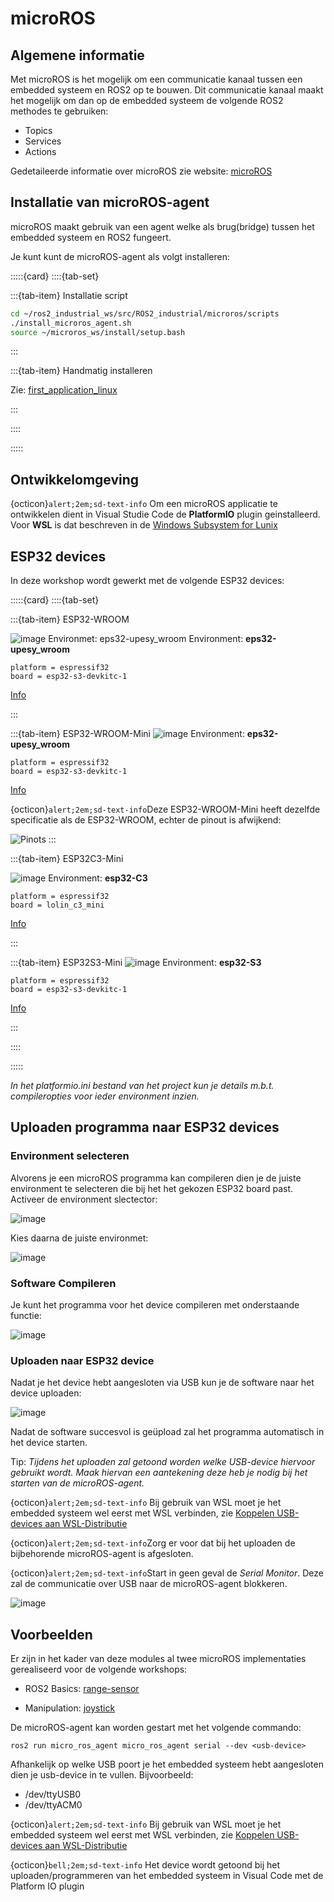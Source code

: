 # microROS
## Algemene informatie

Met microROS is het mogelijk om een communicatie kanaal tussen een embedded systeem en ROS2 op te bouwen. Dit communicatie kanaal maakt het mogelijk om dan op de embedded systeem de volgende ROS2 methodes te gebruiken:
* Topics
* Services
* Actions

Gedetaileerde informatie over microROS zie website: [microROS](https://micro.ros.org/)

## Installatie van microROS-agent
microROS maakt gebruik van een agent welke als brug(bridge) tussen het embedded systeem en ROS2 fungeert.

Je kunt kunt de microROS-agent als volgt installeren:


:::::{card} 
::::{tab-set}

:::{tab-item} Installatie script

```bash
cd ~/ros2_industrial_ws/src/ROS2_industrial/microros/scripts
./install_microros_agent.sh
source ~/microros_ws/install/setup.bash
```
:::

:::{tab-item} Handmatig installeren

Zie: [first_application_linux](https://micro.ros.org/docs/tutorials/core/first_application_linux/)

:::

::::

:::::

## Ontwikkelomgeving
{octicon}`alert;2em;sd-text-info` Om een microROS applicatie te ontwikkelen dient in Visual Studie Code de **PlatformIO** plugin geinstalleerd.
Voor **WSL** is dat beschreven in de [Windows Subsystem for Lunix](https://avansmechatronica.github.io/WindowsSubsystemForLinuxHandleiding/documentation/WSL_Handleiding.html#platform-io)

## ESP32 devices
In deze workshop wordt gewerkt met de volgende ESP32 devices:

:::::{card} 
::::{tab-set}

:::{tab-item} ESP32-WROOM

![image](../../images/ESP32/esp32.jpg)
Environmet: eps32-upesy_wroom
Environment: **eps32-upesy_wroom** 
```text
platform = espressif32
board = esp32-s3-devkitc-1
```
[Info](https://www.espboards.dev/esp32/upesy-wrover/)


:::

:::{tab-item} ESP32-WROOM-Mini
![image](../../images/ESP32/esp32-mini.jpg)
Environment: **eps32-upesy_wroom** 
```text
platform = espressif32
board = esp32-s3-devkitc-1
```
[Info](https://www.espboards.dev/esp32/upesy-wrover/)

{octicon}`alert;2em;sd-text-info`Deze ESP32-WROOM-Mini heeft dezelfde specificatie als de ESP32-WROOM, echter de pinout is afwijkend:

![Pinots](../../images/ESP32/esp32-mini-pinout.png)
:::

:::{tab-item} ESP32C3-Mini

![image](../../images/ESP32/esp32-c3-mini.jpg)
Environment: **esp32-C3** 
```text
platform = espressif32
board = lolin_c3_mini
```
[Info](https://www.espboards.dev/esp32/esp32-c3-super-mini/)

:::

:::{tab-item} ESP32S3-Mini
![image](../../images/ESP32/esp32-S3-mini.jpg)
Environment: **esp32-S3** 
```text
platform = espressif32
board = esp32-s3-devkitc-1
```
[Info](https://www.espboards.dev/esp32/esp32-s3-zero/)

:::

::::

:::::

*In het platformio.ini bestand van het project kun je details m.b.t. compileropties voor ieder environment inzien.*

## Uploaden programma naar ESP32 devices
### Environment selecteren
Alvorens je een microROS programma kan compileren dien je de juiste environment te selecteren die bij het het gekozen ESP32 board past.
Activeer de environment slectector:

![image](../../images/PlatformIO/SelectEnvironmentPre.JPG)

Kies daarna de juiste environmet:

![image](../../images/PlatformIO/SelectEnvironment.JPG)

### Software Compileren
Je kunt het programma voor het device compileren met onderstaande functie:

![image](../../images/PlatformIO/Compile.JPG)

### Uploaden naar ESP32 device
Nadat je het device hebt aangesloten via USB kun je de software naar het device uploaden:

![image](../../images/PlatformIO/Upload.JPG)

Nadat de software succesvol is geüpload zal het programma automatisch in het device starten.

Tip: *Tijdens het uploaden zal getoond worden welke USB-device hiervoor gebruikt wordt. Maak hiervan een aantekening deze heb je nodig bij het starten van de microROS-agent.*

{octicon}`alert;2em;sd-text-info` Bij gebruik van WSL moet je het embedded systeem wel eerst met WSL verbinden, zie [Koppelen USB-devices aan WSL-Distributie](https://avansmechatronica.github.io/WindowsSubsystemForLinuxHandleiding/documentation/WSL_Handleiding.html#koppelen-usb-devices-aan-wsl-distributie)

{octicon}`alert;2em;sd-text-info`Zorg er voor dat bij het uploaden de bijbehorende microROS-agent is afgesloten.

{octicon}`alert;2em;sd-text-info`Start in geen geval de *Serial Monitor*. Deze zal de communicatie over USB naar de microROS-agent blokkeren.

![image](../../images/PlatformIO/NoSerialMonitor.JPG)


## Voorbeelden
Er zijn in het kader van deze modules al twee microROS implementaties gerealiseerd voor de volgende workshops:

* ROS2 Basics: [range-sensor](../../1_basics/ESP32/ultrasonic_sensor.md)

* Manipulation: [joystick](../../3_navigation/ESP32/joystick.md)

De microROS-agent kan worden gestart met het volgende commando:

```
ros2 run micro_ros_agent micro_ros_agent serial --dev <usb-device>
```

Afhankelijk op welke USB poort je het embedded systeem hebt aangesloten dien je usb-device in te vullen.
 Bijvoorbeeld:
 * /dev/ttyUSB0
 * /dev/ttyACM0

{octicon}`alert;2em;sd-text-info` Bij gebruik van WSL moet je het embedded systeem wel eerst met WSL verbinden, zie [Koppelen USB-devices aan WSL-Distributie](https://avansmechatronica.github.io/WindowsSubsystemForLinuxHandleiding/documentation/WSL_Handleiding.html#koppelen-usb-devices-aan-wsl-distributie)


 {octicon}`bell;2em;sd-text-info` Het device wordt getoond bij het uploaden/programmeren van het embedded systeem in Visual Code met de Platform IO plugin

